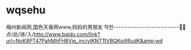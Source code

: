 # wqsehu
梅州新闻网,国色天香网www,妈妈的男朋友 착한----------------------------🛄🛄点/此/进/入/http://www.baidu.com/link?url=NoK8PT47PahMhFH8Vie_jnciyIKNTTtVBQKpill6udK&amp;wd
